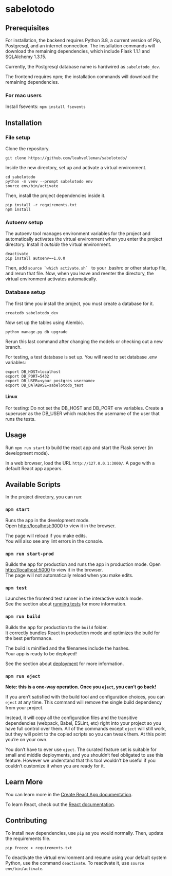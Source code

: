 # sabelotodo

## Prerequisites

For installation, the backend requires Python 3.8, a current version of Pip, Postgresql, and an internet connection. 
The installation commands will download the remaining dependencies, which include Flask 1.1.1 and SQLAlchemy 1.3.15.

Currently, the Postgresql database name is hardwired as `sabelotodo_dev`.

The frontend requires npm; the installation commands will download the remaining dependencies.

### For mac users
Install fsevents: `npm install fsevents`

## Installation

### File setup

Clone the repository. 
```
git clone https://github.com/leahvelleman/sabelotodo/
```
Inside the new directory, set up and activate a virtual environment.
```
cd sabelotodo
python -m venv --prompt sabelotodo env
source env/bin/activate
```
Then, install the project dependencies inside it.
```
pip install -r requirements.txt
npm install
```

### Autoenv setup

The autoenv tool manages environment variables for the project and
automatically activates the virtual environment when you enter the project
directory. Install it *outside* the virtual environment.

```
deactivate
pip install autoenv==1.0.0
```

Then, add ``source `which activate.sh` `` to your .bashrc or other startup
file, and rerun that file. Now, when you leave and reenter the directory, the
virtual environment activates automatically. 

### Database setup

The first time you install the project, you must create a database for it.
```
createdb sabelotodo_dev
```
Now set up the tables using Alembic. 
```
python manage.py db upgrade
```
Rerun this last command after changing the models or checking out a new branch.

For testing, a test database is set up. You will need to set database .env variables:
```
export DB_HOST=localhost
export DB_PORT=5432
export DB_USER=<your postgres username>
export DB_DATABASE=sabelotodo_test
```

#### Linux
For testing:
Do not set the DB_HOST and DB_PORT env variables. Create a superuser as the DB_USER which matches the username of the user that runs the tests.

## Usage

Run `npm run start` to build the react app and start the Flask server (in development mode).

In a web browser, load the URL `http://127.0.0.1:3000/`. A page with a default React app appears.

## Available Scripts

In the project directory, you can run:

### `npm start`

Runs the app in the development mode.<br />
Open [http://localhost:3000](http://localhost:3000) to view it in the browser.

The page will reload if you make edits.<br />
You will also see any lint errors in the console.

### `npm run start-prod`

Builds the app for production and runs the app in production mode. Open [http://localhost:5000](http://localhost:5000) to view it in the browser.<br />
The page will not automatically reload when you make edits.

### `npm test`

Launches the frontend test runner in the interactive watch mode.<br />
See the section about [running tests](https://facebook.github.io/create-react-app/docs/running-tests) for more information.

### `npm run build`

Builds the app for production to the `build` folder.<br />
It correctly bundles React in production mode and optimizes the build for the best performance.

The build is minified and the filenames include the hashes.<br />
Your app is ready to be deployed!

See the section about [deployment](https://facebook.github.io/create-react-app/docs/deployment) for more information.

### `npm run eject`

**Note: this is a one-way operation. Once you `eject`, you can’t go back!**

If you aren’t satisfied with the build tool and configuration choices, you can `eject` at any time. This command will remove the single build dependency from your project.

Instead, it will copy all the configuration files and the transitive dependencies (webpack, Babel, ESLint, etc) right into your project so you have full control over them. All of the commands except `eject` will still work, but they will point to the copied scripts so you can tweak them. At this point you’re on your own.

You don’t have to ever use `eject`. The curated feature set is suitable for small and middle deployments, and you shouldn’t feel obligated to use this feature. However we understand that this tool wouldn’t be useful if you couldn’t customize it when you are ready for it.

## Learn More

You can learn more in the [Create React App documentation](https://facebook.github.io/create-react-app/docs/getting-started).

To learn React, check out the [React documentation](https://reactjs.org/).

## Contributing

To install new dependencies, use `pip` as you would normally. Then, update the requirements file.
```
pip freeze > requirements.txt
```
To deactivate the virtual environment and resume using your default system Python, use the command `deactivate`. To reactivate it, use `source env/bin/activate`.
